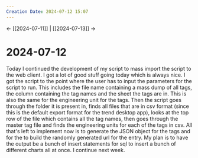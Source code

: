 ```yaml
---
Creation Date: 2024-07-12 15:07
---
```


<- [[2024-07-11]] | [[2024-07-13]]  ->

# 2024-07-12
Today I continued the development of my script to mass import the script to the
web client. I got a lot of good stuff going today which is always nice. I got
the script to the point where the user has to input the parameters for the
script to run. This includes the file name containing a mass dump of all tags,
the column containing the tag names and the sheet the tags are in. This is also
the same for the engineering unit for the tags. Then the script goes through the
folder it is present in, finds all files that are in csv format (since this is
the default export format for the trend desktop app), looks at the top row of
the file which contains all the tag names, then goes through the master tag file
and finds the engineering units for each of the tags in csv. All that's left to
implement now is to generate the JSON object for the tags and for the to build
the randomly generated url for the entry. My plan is to have the output be a
bunch of insert statements for sql to insert a bunch of different charts all at
once. I continue next week.